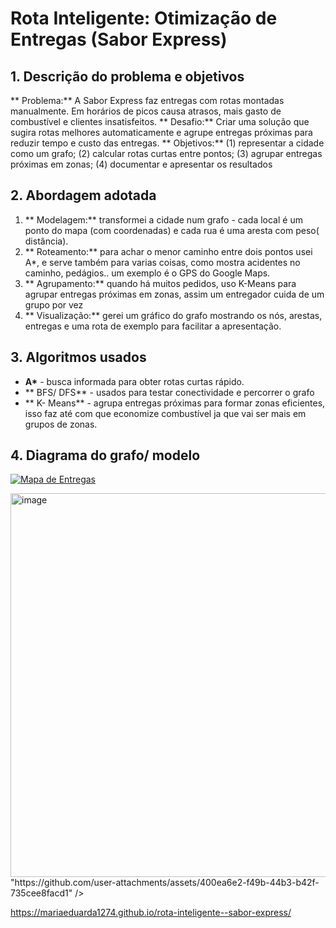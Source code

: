 # Rota Inteligente: Otimização de Entregas (Sabor Express)

## 1. Descrição do problema e objetivos 
** Problema:** A Sabor Express faz entregas com rotas montadas manualmente. Em horários de picos causa atrasos, mais gasto de combustível e clientes insatisfeitos. 
** Desafio:** Criar uma solução que sugira rotas melhores automaticamente e agrupe entregas próximas para reduzir tempo e custo das entregas.
** Objetivos:** (1) representar a cidade como um grafo; (2) calcular rotas curtas entre pontos; (3) agrupar entregas próximas em zonas; (4) documentar e apresentar os resultados 

## 2. Abordagem adotada 
1. ** Modelagem:** transformei a cidade num grafo - cada local é um ponto do mapa  (com coordenadas) e cada rua é uma aresta com peso( distância).
2. ** Roteamento:** para achar o menor caminho entre dois pontos usei A*, e serve também para varias coisas, como mostra acidentes no caminho, pedágios.. um exemplo é  o GPS do Google Maps.
3. ** Agrupamento:** quando há muitos pedidos, uso K-Means para agrupar entregas próximas em zonas, assim um entregador cuida de um grupo por vez
4. ** Visualização:** gerei um gráfico do grafo mostrando os nós, arestas, entregas e uma rota de exemplo para facilitar a apresentação.

 ## 3. Algoritmos usados
 - **A\*** - busca informada para obter rotas curtas rápido.
 - ** BFS/ DFS** - usados para testar conectividade e percorrer o grafo
 - ** K- Means** - agrupa entregas próximas para formar zonas eficientes, isso faz até com que economize combustível ja que vai ser mais em grupos de zonas.

## 4. Diagrama do grafo/ modelo 

[![Mapa de Entregas](https://raw.githubusercontent.com/.../mapa_entregas.png)](https://mariaeduarda1274.github.io/rota-inteligente--sabor-express/)

<img width="1363" height="614" alt="image" src="https://github.com/user-attachments/assets/28806afa-2a8a-465b-ac65-d83c57d0d978" />
"https://github.com/user-attachments/assets/400ea6e2-f49b-44b3-b42f-735cee8facd1" />

https://mariaeduarda1274.github.io/rota-inteligente--sabor-express/



















